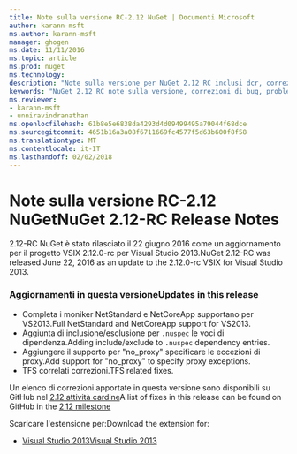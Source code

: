 ```yaml
---
title: Note sulla versione RC-2.12 NuGet | Documenti Microsoft
author: karann-msft
ms.author: karann-msft
manager: ghogen
ms.date: 11/11/2016
ms.topic: article
ms.prod: nuget
ms.technology: 
description: "Note sulla versione per NuGet 2.12 RC inclusi dcr, correzioni di bug, le funzionalità aggiunte e problemi noti."
keywords: "NuGet 2.12 RC note sulla versione, correzioni di bug, problemi noti, aggiunta di funzionalità, eseguire"
ms.reviewer:
- karann-msft
- unniravindranathan
ms.openlocfilehash: 61b8e5e6838da4293d4d09499495a79044f68dce
ms.sourcegitcommit: 4651b16a3a08f6711669fc4577f5d63b600f8f58
ms.translationtype: MT
ms.contentlocale: it-IT
ms.lasthandoff: 02/02/2018
---
```

# <a name="nuget-212-rc-release-notes"></a><span data-ttu-id="6e402-104">Note sulla versione RC-2.12 NuGet</span><span class="sxs-lookup"><span data-stu-id="6e402-104">NuGet 2.12-RC Release Notes</span></span>

<span data-ttu-id="6e402-105">2.12-RC NuGet è stato rilasciato il 22 giugno 2016 come un aggiornamento per il progetto VSIX 2.12.0-rc per Visual Studio 2013.</span><span class="sxs-lookup"><span data-stu-id="6e402-105">NuGet 2.12-RC was released June 22, 2016 as an update to the 2.12.0-rc VSIX for Visual Studio 2013.</span></span>

### <a name="updates-in-this-release"></a><span data-ttu-id="6e402-106">Aggiornamenti in questa versione</span><span class="sxs-lookup"><span data-stu-id="6e402-106">Updates in this release</span></span>

* <span data-ttu-id="6e402-107">Completa i moniker NetStandard e NetCoreApp supportano per VS2013.</span><span class="sxs-lookup"><span data-stu-id="6e402-107">Full NetStandard  and NetCoreApp support for VS2013.</span></span>
* <span data-ttu-id="6e402-108">Aggiunta di inclusione/esclusione per `.nuspec` le voci di dipendenza.</span><span class="sxs-lookup"><span data-stu-id="6e402-108">Adding include/exclude to `.nuspec` dependency entries.</span></span>
* <span data-ttu-id="6e402-109">Aggiungere il supporto per "no_proxy" specificare le eccezioni di proxy.</span><span class="sxs-lookup"><span data-stu-id="6e402-109">Add support for "no_proxy" to specify proxy exceptions.</span></span>
* <span data-ttu-id="6e402-110">TFS correlati correzioni.</span><span class="sxs-lookup"><span data-stu-id="6e402-110">TFS related fixes.</span></span>

<span data-ttu-id="6e402-111">Un elenco di correzioni apportate in questa versione sono disponibili su GitHub nel [2.12 attività cardine](https://github.com/NuGet/Home/issues?q=milestone%3A2.12+is%3Aclosed)</span><span class="sxs-lookup"><span data-stu-id="6e402-111">A list of fixes in this release can be found on GitHub in the [2.12 milestone](https://github.com/NuGet/Home/issues?q=milestone%3A2.12+is%3Aclosed)</span></span>

<span data-ttu-id="6e402-112">Scaricare l'estensione per:</span><span class="sxs-lookup"><span data-stu-id="6e402-112">Download the extension for:</span></span>

* [<span data-ttu-id="6e402-113">Visual Studio 2013</span><span class="sxs-lookup"><span data-stu-id="6e402-113">Visual Studio 2013</span></span>](https://dist.nuget.org/visualstudio-2013-vsix/v2.12.0-rc/NuGet.Tools.vsix)
